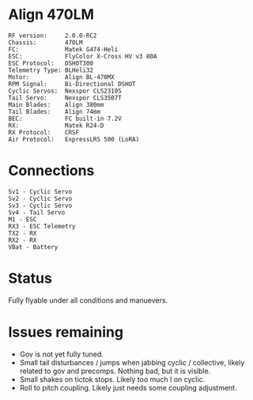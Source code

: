# Align 470LM
```
RF version:     2.0.0-RC2
Chassis:        470LM
FC:             Matek G474-Heli
ESC:            FlyColor X-Cross HV v3 80A
ESC Protocol:   DSHOT300
Telemetry Type: BLHeli32
Motor:          Align BL-470MX
RPM Signal:     Bi-Directional DSHOT
Cyclic Servos:  Nexspor CLS2310S
Tail Servo:     Nexspor CLS3507T
Main Blades:    Align 380mm
Tail Blades:    Align 74mm
BEC:            FC built-in 7.2V
RX:             Matek R24-D
RX Protocol:    CRSF
Air Protocol:   ExpressLRS 500 (LoRA)
```

# Connections
```
Sv1 - Cyclic Servo
Sv2 - Cyclic Servo
Sv3 - Cyclic Servo
Sv4 - Tail Servo
M1 - ESC
RX3 - ESC Telemetry
TX2 - RX
RX2 - RX
VBat - Battery
```

# Status
Fully flyable under all conditions and manuevers.

# Issues remaining
- Gov is not yet fully tuned.
- Small tail disturbances / jumps when jabbing cyclic / collective, likely related to gov and precomps. Nothing bad, but it is visible.
- Small shakes on tictok stops. Likely too much I on cyclic.
- Roll to pitch coupling. Likely just needs some coupling adjustment.
